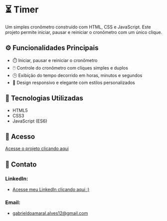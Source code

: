 # ⏳ Timer



Um simples cronômetro construído com HTML, CSS e JavaScript. Este projeto permite iniciar, pausar e reiniciar o cronômetro com um único clique.

## ⚙️ Funcionalidades Principais

- ⏱️ Iniciar, pausar e reiniciar o cronômetro
- 🖱️ Controle do cronômetro com cliques simples e duplos
- 🕒 Exibição do tempo decorrido em horas, minutos e segundos
- 🎨 Design responsivo e elegante com estilos personalizados

## 🚀 Tecnologias Utilizadas

- HTML5
- CSS3
- JavaScript (ES6)

## 🔗 Acesso

[Acesse o projeto clicando aqui](https://skypse.github.io/Projeto-14-JavaScript-Timer/)

## 📧 Contato

### LinkedIn:
- [Acesse meu LinkedIn clicando aqui :)](https://www.linkedin.com/in/gabriel-do-amaral-alves-3a1055236/)

### Email:
- gabrieldoamaral.alves12@gmail.com
